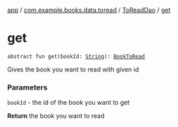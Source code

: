 [app](../../index.md) / [com.example.books.data.toread](../index.md) / [ToReadDao](index.md) / [get](./get.md)

# get

`abstract fun get(bookId: `[`String`](https://kotlinlang.org/api/latest/jvm/stdlib/kotlin/-string/index.html)`): `[`BookToRead`](../-book-to-read/index.md)

Gives the book you want to read with given id

### Parameters

`bookId` - the id of the book you want to get

**Return**
the book you want to read

